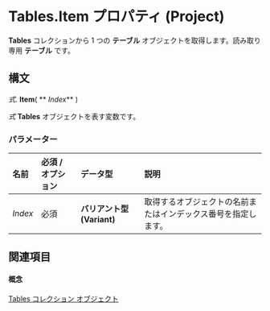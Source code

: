 
# Tables.Item プロパティ (Project)

 **Tables** コレクションから 1 つの **テーブル** オブジェクトを取得します。読み取り専用 **テーブル** です。


## 構文

 _式_. **Item**( ** _Index_** )

 _式_ **Tables** オブジェクトを表す変数です。


### パラメーター



|**名前**|**必須 / オプション**|**データ型**|**説明**|
|:-----|:-----|:-----|:-----|
| _Index_|必須|**バリアント型 (Variant)**|取得するオブジェクトの名前またはインデックス番号を指定します。|

## 関連項目


#### 概念


[Tables コレクション オブジェクト](0a8b7dd0-b42b-ed96-4d66-c5d35ddeb8ad.md)